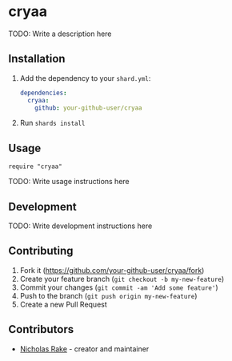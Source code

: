 # cryaa

TODO: Write a description here

## Installation

1. Add the dependency to your `shard.yml`:

   ```yaml
   dependencies:
     cryaa:
       github: your-github-user/cryaa
   ```

2. Run `shards install`

## Usage

```crystal
require "cryaa"
```

TODO: Write usage instructions here

## Development

TODO: Write development instructions here

## Contributing

1. Fork it (<https://github.com/your-github-user/cryaa/fork>)
2. Create your feature branch (`git checkout -b my-new-feature`)
3. Commit your changes (`git commit -am 'Add some feature'`)
4. Push to the branch (`git push origin my-new-feature`)
5. Create a new Pull Request

## Contributors

- [Nicholas Rake](https://github.com/your-github-user) - creator and maintainer
